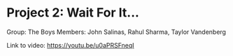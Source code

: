 # Project 2: Wait For It...

Group: The Boys
Members: John Salinas, Rahul Sharma, Taylor Vandenberg

Link to video: https://youtu.be/u0aPRSFneqI
